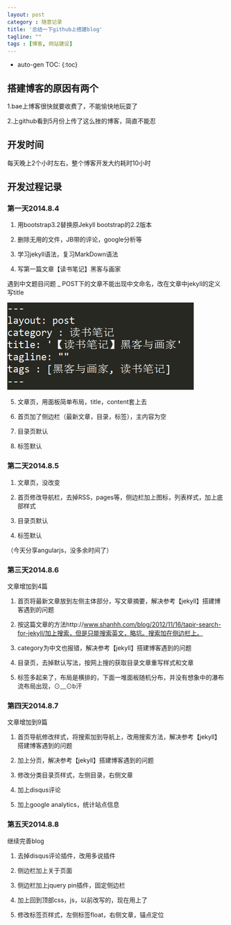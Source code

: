 ```yaml
---
layout: post
category : 随意记录
title: '总结一下github上搭建blog'
tagline: ""
tags : [博客, 网站建设]
---
```


* auto-gen TOC:
{:toc}

## 搭建博客的原因有两个

1.bae上博客很快就要收费了，不能愉快地玩耍了

2.上github看到5月份上传了这么挫的博客，简直不能忍

## 开发时间

每天晚上2个小时左右，整个博客开发大约耗时10小时

## 开发过程记录
	
### 第一天2014.8.4

1. 用bootstrap3.2替换原Jekyll bootstrap的2.2版本

2. 删除无用的文件，JB带的评论，google分析等

3. 学习jekyll语法，复习MarkDown语法

4. 写第一篇文章【读书笔记】黑客与画家

<!--break-->	

遇到中文题目问题 _ POST下的文章不能出现中文命名，改在文章中jekyll的定义写title


![黑客与画家](/images/201408/hack20140808.png)

5. 文章页，用面板简单布局，title，content套上去

6. 首页加了侧边栏（最新文章，目录，标签），主内容为空

7. 目录页默认

8. 标签默认

### 第二天2014.8.5

1. 文章页，没改变

2. 首页修改导航栏，去掉RSS，pages等，侧边栏加上图标，列表样式，加上底部样式

3. 目录页默认

4. 标签默认

（今天分享angularjs，没多余时间了）

### 第三天2014.8.6

文章增加到4篇

1. 首页将最新文章放到左侧主体部分，写文章摘要，解决参考【jekyll】搭建博客遇到的问题

2. 按这篇文章的方法http://www.shanhh.com/blog/2012/11/16/tapir-search-for-jekyll/加上搜索，但是只能搜索英文，略坑。搜索加在侧边栏上。

3. category为中文也报错，解决参考【jekyll】搭建博客遇到的问题

4. 目录页，去掉默认写法，按网上搜的获取目录文章重写样式和文章

5. 标签多起来了，布局是横排的，下面一堆面板随机分布，并没有想象中的瀑布流布局出现，⊙﹏⊙b汗


### 第四天2014.8.7

文章增加到9篇

1. 首页导航修改样式，将搜索加到导航上，改用搜索方法，解决参考【jekyll】搭建博客遇到的问题

2. 加上分页，解决参考【jekyll】搭建博客遇到的问题

3. 修改分类目录页样式，左侧目录，右侧文章

4. 加上disqus评论

5. 加上google analytics，统计站点信息

### 第五天2014.8.8

继续完善blog

1. 去掉disqus评论插件，改用多说插件

2. 侧边栏加上关于页面

3. 侧边栏加上jquery pin插件，固定侧边栏

4. 加上回到顶部css，js，以前改写的，现在用上了

5. 修改标签页样式，左侧标签float，右侧文章，锚点定位




